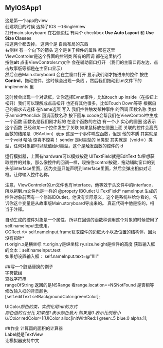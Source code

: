 ## MyIOSApp1<br />
这是第一个app的view<br />
创建项目的时候 选择了IOS －》SingleView<br />
打开main.storyboard 在右侧边栏 有两个 checkbox **Use Auto Layout**  和 **Use Size Classes**<br />
把这两个都去掉， 这两个是  自动布局的东西<br />
右侧栏 有一个向下的箭头  这个是关于控件的属性 都在这里<br />
ViewControler是这个界面的控制类 所有的回调 都在这里执行<br />
按住**alt** 点击ViewControler.m文件  会在辅助窗口打开 （我们的主窗口再左边、点击故事版等都是在主窗口显示）<br />
然后点击Main.storyboard 会在主窗口打开 显示我们刚才拖进来的控件
按住**Control**，拖动控件，这时候会出现一条线 ，然后我们拖动到.m文件下的 implements 里

这时候会出现一个对话框，让你选择Evnet事件，比如touch up inside（在按钮上松开）我们可以理解成点击松开
也还有其他很多，比如Touch Down等等 根据自己的需求去选择
在Name选项 写入 我们控件触发某种事件 的回调 函数名称 类似于anroid中onclick 回调函数名称 
按下回车 xcode会帮我们在ViewControl中生成一个函数 函数名是我们刚才起的
在这个函数的左边 有一个小 实心的圆圈 这表示这个函数 已经和某一个控件发生了关联
如果鼠标放在圆圈上面  关联的控件会高亮
函数的结尾是（IBAction）表示 这是一个事件响应函数，但是 他的本质 其实就是一个void 哈哈 惊喜不惊喜！
sender 是id类型的 id类型 其实就是（void＊）类型，任何对象都可以赋值给id类型。这个是触发函数的控件的id

运行模拟器，上面有hardware可以模拟按键
UITextField就是EditText 
如果想获取控件的对象，那么像控件的回调一样，现按住control按键，拖动辅助窗口的到头部interface里面，因为变量只能声明到interface里面，然后会弹出相似对话框。让你输入控件名称。

注意，ViewControler的.m文件也有interface，他等效于头文件中的interface，所以拖到.m文件也是一样的
@propety IBOutlet UITextField* nameInput
生成的控件对象前面有一个修饰IBOutlet，他没有实际意义，这个是系统些给你看的，告诉你这个变量是从故事版Main.storyboard导出来的。
真正代码中他是空的，相当于注释。<br />

自动生成的控件对象是一个属性，所以在回调的函数种调用这个对象的时候使用了self.nameInput去使用。<br />
CGRect rt= self.nameInput.frame获取控件的边框大小以及位置的结构体，因为没有指针*<br />
rt.origin.x是横坐标
rt.origin.y是纵坐标
ry.size.height是控件的高度
获取输入框的文本：self.nameInput.text<br />
如果想设置输入框： self.nameInput.text=@"!!!!"<br />

##写一个脏话替换的例子<br />
字符数组<br />
查找字符串<br />
rangeOfString 返回的是NSRange 看range.location==NSNotFound 是否相等<br />
修改输入框的背景颜色<br />
[self.editText setBackgroundColor:greenColor];<br />


UIColor*颜色的类，实例化用init的方式<br />
颜色值的百分比  如果是1 表示颜色最大 如果是0 表示比例最小<br />
UIColor* redColor=[[UIColor alloc]initWithRed:1 green:.5 blue:0 alpha:1];<br />


##作业
计算圆的面积的计算器<br />
Label就是TextView<br />
让模拟器支持中文<br />
